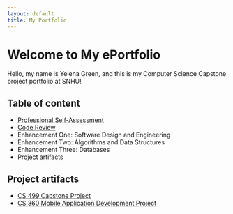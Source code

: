 ```yaml
---
layout: default
title: My Portfolio
---
```


# Welcome to My ePortfolio
Hello, my name is Yelena Green, and this is my Computer Science Capstone project portfolio at SNHU!

## Table of content
- [Professional Self-Assessment](#self-assessment "Professional Self-Assessment")<br/>
- [Code Review](https://youtu.be/LaLaTJtTJJw)
- Enhancement One: Software Design and Engineering
- Enhancement Two: Algorithms and Data Structures
- Enhancement Three: Databases
- Project artifacts

## Project artifacts
- [CS 499 Capstone Project](https://github.com/yelena-green/cs499-capstone)
- [CS 360 Mobile Application Development Project](https://github.com/yelena-green/cs-360)
